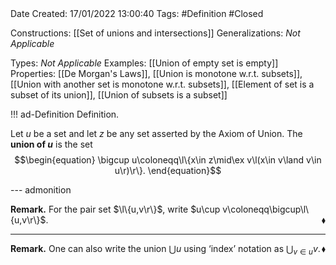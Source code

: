 <br />
<br />

Date Created: 17/01/2022 13:00:40
Tags: #Definition #Closed 


Constructions: [[Set of unions and intersections]]
Generalizations: _Not Applicable_

Types: _Not Applicable_
Examples: [[Union of empty set is empty]]
Properties: [[De Morgan's Laws]], [[Union is monotone w.r.t. subsets]], [[Union with another set is monotone w.r.t. subsets]], [[Element of set is a subset of its union]], [[Union of subsets is a subset]]

!!! ad-Definition Definition.

Let $u$ be a set and let $z$ be any set asserted by the Axiom of Union. The **union of $u$** is the set
$$\begin{equation}
    \bigcup u\coloneqq\l\{x\in z\mid\ex v\l(x\in v\land v\in u\r)\r\}.
\end{equation}$$

--- admonition

**Remark.** For the pair set $\l\{u,v\r\}$, write $u\cup v\coloneqq\bigcup\l\{u,v\r\}$.<span style="float:right;">$\blacklozenge$</span>

---

**Remark.** One can also write the union $\bigcup u$ using $\textrm{`}$index$\textrm{'}$ notation as $\bigcup_{v\in u}v$.<span style="float:right;">$\blacklozenge$</span>
